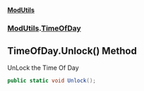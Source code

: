 #### [ModUtils](index.md 'index')
### [ModUtils](ModUtils.md 'ModUtils').[TimeOfDay](ModUtils.TimeOfDay.md 'ModUtils.TimeOfDay')

## TimeOfDay.Unlock() Method

UnLock the Time Of Day

```csharp
public static void Unlock();
```